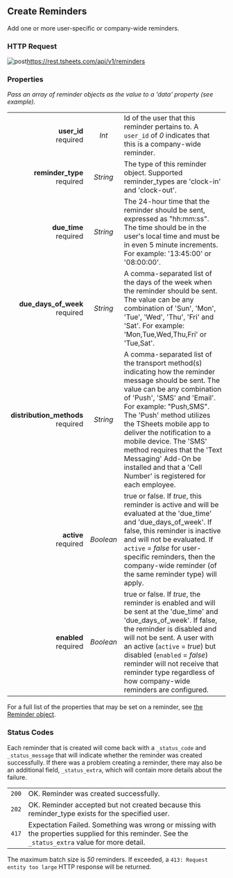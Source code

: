 ## Create Reminders

Add one or more user-specific or company-wide reminders.

### HTTP Request

<img src="../../images/post.png" alt="post"/><api>https://rest.tsheets.com/api/v1/reminders</api>

### Properties
_Pass an array of reminder objects as the value to a 'data' property (see example)._

|                |             |             |
| -------------: | :---------: | ----------- |
| **user_id**<br/>required | _Int_ | Id of the user that this reminder pertains to. A `user_id` of _0_ indicates that this is a company-wide reminder. |
| **reminder_type**<br/>required | _String_ | The type of this reminder object. Supported reminder_types are 'clock-in' and 'clock-out'. |
| **due_time**<br/>required | _String_ | The 24-hour time that the reminder should be sent, expressed as "hh:mm:ss". The time should be in the user's local time and must be in even 5 minute increments. For example: '13:45:00' or '08:00:00'. |
| **due_days_of_week**<br/>required | _String_ | A comma-separated list of the days of the week when the reminder should be sent. The value can be any combination of 'Sun', 'Mon', 'Tue', 'Wed', 'Thu', 'Fri' and 'Sat'. For example: 'Mon,Tue,Wed,Thu,Fri' or 'Tue,Sat'. |
| **distribution_methods**<br/>required | _String_ | A comma-separated list of the transport method(s) indicating how the reminder message should be sent. The value can be any combination of 'Push', 'SMS' and 'Email'. For example: "Push,SMS". The 'Push' method utilizes the TSheets mobile app to deliver the notification to a mobile device. The 'SMS' method requires that the 'Text Messaging' Add-On be installed and that a 'Cell Number' is registered for each employee. |
| **active**<br/>required | _Boolean_ | true or false. If _true_, this reminder is active and will be evaluated at the 'due_time' and 'due_days_of_week'. If false, this reminder is inactive and will not be evaluated. If `active` = _false_ for user-specific reminders, then the company-wide reminder (of the same reminder type) will apply. |
| **enabled**<br/>required | _Boolean_ | true or false. If _true_, the reminder is enabled and will be sent at the 'due_time' and 'due_days_of_week'. If false, the reminder is disabled and will not be sent. A user with an active (`active` = _true_) but disabled (`enabled` = _false_) reminder will not receive that reminder type regardless of how company-wide reminders are configured. |

For a full list of the properties that may be set on a reminder, see [the Reminder object](#the-reminder-object).

### Status Codes
Each reminder that is created will come back with a `_status_code` and `_status_message` that will indicate whether the reminder was created successfully. If there was a problem creating a reminder, there may also be an additional field, `_status_extra`, which will contain more details about the failure.

|         |          |
| :-----: | :------- |
| <code class="level200">200</code> | OK. Reminder was created successfully. |
| <code class="level200">202</code> | OK. Reminder accepted but not created because this reminder_type exists for the specified user. |
| <code class="level400">417</code> | Expectation Failed. Something was wrong or missing with the properties supplied for this reminder. See the `_status_extra` value for more detail. |

<aside class="notice">
The maximum batch size is <i>50</i> reminders. If exceeded, a <code class="standout">413: Request entity too large</code> HTTP response will be returned.
</aside>